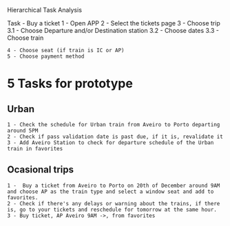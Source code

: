 Hierarchical Task Analysis

Task - Buy a ticket
    1 - Open APP
    2 - Select the tickets page
    3 - Choose trip
        3.1 - Choose Departure and/or Destination station
        3.2 - Choose dates
        3.3 - Choose train

    4 - Choose seat (if train is IC or AP)
    5 - Choose payment method


# 5 Tasks for prototype
## Urban

    1 - Check the schedule for Urban train from Aveiro to Porto departing around 5PM
    2 - Check if pass validation date is past due, if it is, revalidate it
    3 - Add Aveiro Station to check for departure schedule of the Urban train in favorites

## Ocasional trips
    1 -  Buy a ticket from Aveiro to Porto on 20th of December around 9AM and choose AP as the train type and select a window seat and add to favorites.
    2 - Check if there's any delays or warning about the trains, if there is, go to your tickets and reschedule for tomorrow at the same hour.
    3 - Buy ticket, AP Aveiro 9AM ->, from favorites




